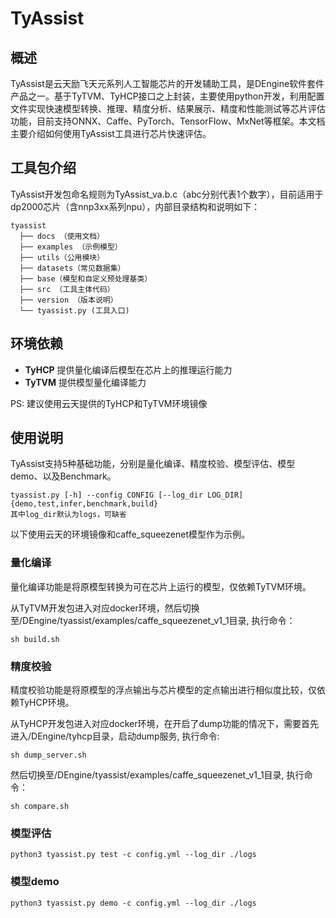# TyAssist

## 概述

TyAssist是云天励飞天元系列人工智能芯片的开发辅助工具，是DEngine软件套件产品之一。基于TyTVM、TyHCP接口之上封装，主要使用python开发，利用配置文件实现快速模型转换、推理、精度分析、结果展示、精度和性能测试等芯片评估功能，目前支持ONNX、Caffe、PyTorch、TensorFlow、MxNet等框架。本文档主要介绍如何使用TyAssist工具进行芯片快速评估。


## 工具包介绍

TyAssist开发包命名规则为TyAssist_va.b.c（abc分别代表1个数字），目前适用于dp2000芯片（含nnp3xx系列npu），内部目录结构和说明如下：

```
tyassist
  ├── docs （使用文档）
  ├── examples （示例模型）
  ├── utils（公用模块）
  ├── datasets（常见数据集）
  ├── base（模型和自定义预处理基类）
  ├── src （工具主体代码）
  ├── version （版本说明）
  └── tyassist.py (工具入口)
```

## 环境依赖

- **TyHCP**  提供量化编译后模型在芯片上的推理运行能力
- **TyTVM**  提供模型量化编译能力

PS: 建议使用云天提供的TyHCP和TyTVM环境镜像

## 使用说明

TyAssist支持5种基础功能，分别是量化编译、精度校验、模型评估、模型demo、以及Benchmark。

```
tyassist.py [-h] --config CONFIG [--log_dir LOG_DIR] {demo,test,infer,benchmark,build}
其中log_dir默认为logs，可缺省
```

以下使用云天的环境镜像和caffe_squeezenet模型作为示例。

### 量化编译

量化编译功能是将原模型转换为可在芯片上运行的模型，仅依赖TyTVM环境。  

从TyTVM开发包进入对应docker环境，然后切换至/DEngine/tyassist/examples/caffe_squeezenet_v1_1目录, 执行命令：

```shell
sh build.sh
```

### 精度校验

精度校验功能是将原模型的浮点输出与芯片模型的定点输出进行相似度比较，仅依赖TyHCP环境。

从TyHCP开发包进入对应docker环境，在开启了dump功能的情况下，需要首先进入/DEngine/tyhcp目录，启动dump服务, 执行命令:

```shell
sh dump_server.sh
```

然后切换至/DEngine/tyassist/examples/caffe_squeezenet_v1_1目录, 执行命令：

```shell
sh compare.sh
```

### 模型评估

```shell
python3 tyassist.py test -c config.yml --log_dir ./logs
```

### 模型demo

```shell
python3 tyassist.py demo -c config.yml --log_dir ./logs
```